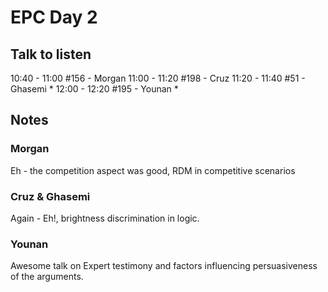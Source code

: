 # EPC Day 2

## Talk to listen

10:40 - 11:00 \#156 - Morgan 11:00 - 11:20 \#198 - Cruz 11:20 - 11:40
\#51 - Ghasemi \* 12:00 - 12:20 \#195 - Younan \*

## Notes

### Morgan

Eh - the competition aspect was good, RDM in competitive scenarios

### Cruz & Ghasemi

Again - Eh\!, brightness discrimination in logic.

### Younan

Awesome talk on Expert testimony and factors influencing persuasiveness
of the arguments.
